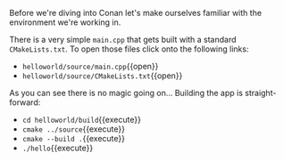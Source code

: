 Before we're diving into Conan let's make ourselves familiar with the environment we're working in.

There is a very simple `main.cpp` that gets built with a standard `CMakeLists.txt`. To open those files click onto the following links:
* `helloworld/source/main.cpp`{{open}}
* `helloworld/source/CMakeLists.txt`{{open}}

As you can see there is no magic going on... Building the app is straight-forward:
* `cd helloworld/build`{{execute}}
* `cmake ../source`{{execute}}
* `cmake --build .`{{execute}}
* `./hello`{{execute}}
